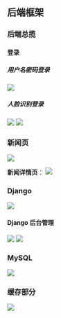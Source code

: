 ## 后端框架

### 后端总揽

#### 登录

##### 用户名密码登录
![](https://pic.imgdb.cn/item/613ca5ce44eaada7394ac4ff.jpg)

##### 人脸识别登录
![](https://pic.imgdb.cn/item/613cadc144eaada739736e05.jpg)
![](https://pic.imgdb.cn/item/613cb18344eaada73986ce1c.jpg)

### 新闻页
![](https://pic.imgdb.cn/item/613ca61e44eaada7394c5a12.jpg)

**新闻详情页**：
![](https://pic.imgdb.cn/item/613cab0644eaada73965bbd6.jpg)

### Django 
![](https://pic.imgdb.cn/item/613c80b044eaada739f51aae.jpg)

#### Django 后台管理

![](https://pic.imgdb.cn/item/613cac0e44eaada7396ac276.jpg)
![](https://pic.imgdb.cn/item/613cad3b44eaada73970c96d.jpg)

### MySQL
![](https://pic.imgdb.cn/item/613c80ef44eaada739f57e14.jpg)

### 缓存部分
![](https://pic.imgdb.cn/item/613c812944eaada739f5d8ae.jpg)

